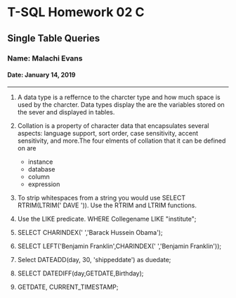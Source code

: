 # T-SQL Homework 02 C

## Single Table Queries

### Name: Malachi Evans

#### Date: January 14, 2019

-------------

1. A data type is a reffernce to the charcter type and how much space is used by the charcter. Data types display the are the variables stored on the sever and displayed in tables.

2. Collation is a property of character data that encapsulates several aspects: language support, sort order, case sensitivity, accent sensitivity, and more.The four elments of collation that it can be defined on are
  
     + instance
     + database
     + column
     + expression

3. To strip whitespaces from a string you would use SELECT RTRIM(LTRIM('    DAVE    ')). Use the RTRIM and LTRIM functions.

4. Use the LIKE predicate. WHERE  Collegename LIKE "institute";  

5. SELECT CHARINDEX(' ','Barack Hussein Obama');

6. SELECT LEFT('Benjamin Franklin',CHARINDEX(' ','Benjamin Franklin'));

7. Select DATEADD(day, 30, 'shippeddate') as duedate;

8. SELECT DATEDIFF(day,GETDATE,Birthday);

9. GETDATE, CURRENT_TIMESTAMP;
